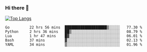 ### Hi there 👋

<!--
**3Xpl0it3r/3Xpl0it3r** is a ✨ _special_ ✨ repository because its `README.md` (this file) appears on your GitHub profile.

Here are some ideas to get you started:

- 🔭 I’m currently working on ...
- 🌱 I’m currently learning ...
- 👯 I’m looking to collaborate on ...
- 🤔 I’m looking for help with ...
- 💬 Ask me about ...
- 📫 How to reach me: ...
- 😄 Pronouns: ...
- ⚡ Fun fact: ...
-->


[![Top Langs](https://github-readme-stats.vercel.app/api/top-langs/?username=3Xpl0it3r&layout=compact)](https://github.com/3Xpl0it3r/3Xpl0it3r)

<!--START_SECTION:waka-->

```text
Go         22 hrs 56 mins  ███████████████████▒░░░░░   77.30 %
Python     2 hrs 36 mins   ██▒░░░░░░░░░░░░░░░░░░░░░░   08.79 %
Lua        1 hr 47 mins    █▓░░░░░░░░░░░░░░░░░░░░░░░   06.01 %
Bash       37 mins         ▓░░░░░░░░░░░░░░░░░░░░░░░░   02.13 %
YAML       34 mins         ▒░░░░░░░░░░░░░░░░░░░░░░░░   01.96 %
```

<!--END_SECTION:waka-->
